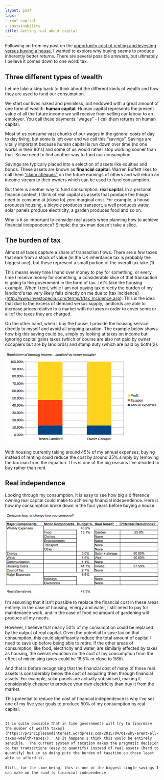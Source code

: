 ```yaml
---
layout: post
tags:
- real capital
- sustainability
title: Getting real about capital
---
```

Following on from my post on the [opportunity cost of renting and investing versus buying a house](http://www.aspiringfranklin.com/buy-or-rent/), I wanted to explore why buying seems to produce inherently better returns.  There are several possible answers, but ultimately I believe it comes down to one word: tax.

## Three different types of wealth

Let me take a step back to think about the different kinds of wealth and how they are used to fund our consumption.

We start our lives naked and penniless, but endowed with a great amount of one form of wealth: **human capital**.  Human capital represents the present value of all the future income we will receive from selling our labour to an employer.  You call these payments “wages” - I call them returns on human capital.

Most of us consume vast chunks of our wages in the general costs of day to day living, but some is left over and we call this “savings”.  Savings are vitally important because human capital is run down over time (no one works in their 80's) and some of us would rather stop working sooner than that.  So we need to find another way to fund our consumption.

Savings are typically placed into a selection of assets like equities and bonds.  These assets are known as **financial capital**.  Warren Buffett likes to call them [“claim cheques”](https://www.youtube.com/watch?v=qnbO8BY2Jog) on the future earnings of others and will return an income stream to their owners which can be used to fund consumption.

But there is another way to fund consumption: **real capital**.  In a personal finance context, I think of real capital as assets that produce the things I need to consume at (close to) zero marginal cost.  For example, a house produces housing, a bicycle produces transport, a well produces water, solar panels produce electricity, a garden produces food and so on.

Why is it so important to consider real assets when planning how to achieve financial independence?  Simple: the tax man doesn't take a slice.

## The burden of tax

Almost all taxes capture a share of transaction flows.  There are a few taxes that earn from a stock of value (in the UK inheritance tax is probably the biggest one), but these represent a small portion of the overall tax take.(1)

This means every time I hand over money to pay for something, or every time I receive money for something, a considerable slice of that transaction is going to the government in the form of tax.  Let's take the housing example.  When I rent, while I am not paying tax directly the burden of my landlord's tax very likely falls directly on me due to [tax incidence] (http://www.investopedia.com/terms/t/tax_incidence.asp).  This is the idea that due to the excess of demand versus supply, landlords are able to increase prices relative to a market with no taxes in order to cover some or all of the taxes they are charged.

On the other hand, when I buy the house, I provide the housing service directly to myself and avoid all ongoing taxation.  The example below shows how big this saving could be, simply by looking at taxes on income but ignoring capital gains taxes (which of course are also not paid by owner occupiers but are by landlords) and stamp duty (which are paid by both)(2).

![](/images/ownervslandlord.png)

With housing currently taking around 45% of my annual expenses, buying instead of renting could reduce the cost by around 35% simply by removing the tax man from the equation.  This is one of the big reasons I've decided to buy rather than rent.

## Real independence

Looking through my consumption, it is easy to see how big a difference owning real capital could make to achieving financial independence.  Here is how my consumption broke down in the four years before buying a house.

![](/images/consumptiontable.png)

I’m assuming that it isn’t possible to replace the financial cost in these areas entirely.  In the case of housing, energy and water, I still need to pay for maintenance work, and in the case of food no amount of gardening will produce all my needs.

However, I believe that nearly 50% of my consumption could be replaced by the output of real capital.  Given the potential to save tax on that consumption, this could significantly reduce the total amount of capital I need to save up before being able to retire.  If the other areas of consumption, like food, electricity and water, are similarly effected by taxes as housing, the overall reduction on the cost of my consumption from the effect of minimising taxes could be 16.5% or close to 1/6th.    

And that is before recognising that the financial cost of many of those real assets is considerably below the cost of acquiring them through financial assets.  For example, solar panels are actually subsidised, making it considerably cheaper to produce your own electricity than buy it from the market.

This potential to reduce the cost of financial independence is why I’ve set one of my five year goals to produce 50% of my consumption by real capital.

~~~~~~~~~~~~~~~~~~~~~

It is quite possible that in time governments will try to [increase the number of wealth taxes](https://principlesandinterest.wordpress.com/2015/04/01/why-arent-all-taxes-wealth-taxes/).  As it happens I think this would be entirely sensible.  The current system of taxation makes the pragmatic decision to tax transactions (easy to quantify) instead of real assets (hard to quantify) but in so doing puts the burden of taxation on those least able to afford it.

Still, for the time being, this is one of the biggest single savings I can make on the road to financial independence.

